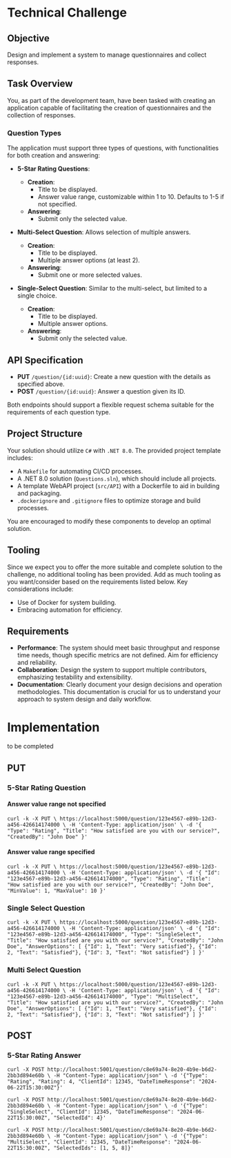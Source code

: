 # Technical Challenge
 
## Objective
 
Design and implement a system to manage questionnaires and collect responses.
 
## Task Overview
 
You, as part of the development team, have been tasked with creating an application capable of facilitating the creation of questionnaires and the collection of responses.
 
### Question Types
 
The application must support three types of questions, with functionalities for both creation and answering:
 
- **5-Star Rating Questions**: 
  - **Creation**:
    - Title to be displayed.
    - Answer value range, customizable within 1 to 10. Defaults to 1-5 if not specified.
  - **Answering**:
    - Submit only the selected value.
 
- **Multi-Select Question**: Allows selection of multiple answers.
  - **Creation**:
    - Title to be displayed.
    - Multiple answer options (at least 2).
  - **Answering**:
    - Submit one or more selected values.
 
- **Single-Select Question**: Similar to the multi-select, but limited to a single choice.
  - **Creation**:
    - Title to be displayed.
    - Multiple answer options.
  - **Answering**:
    - Submit only the selected value.
 
## API Specification
 
- **PUT** `/question/{id:uuid}`: Create a new question with the details as specified above.
- **POST** `/question/{id:uuid}`: Answer a question given its ID.
 
Both endpoints should support a flexible request schema suitable for the requirements of each question type.
 
## Project Structure
 
Your solution should utilize `C#` with `.NET 8.0`. The provided project template includes:
 
- A `Makefile` for automating CI/CD processes.
- A .NET 8.0 solution (`Questions.sln`), which should include all projects.
- A template WebAPI project (`src/API`) with a Dockerfile to aid in building and packaging.
- `.dockerignore` and `.gitignore` files to optimize storage and build processes.
 
You are encouraged to modify these components to develop an optimal solution.
 
## Tooling
 
Since we expect you to offer the more suitable and complete solution to the challenge, no additional tooling has been provided. Add as much tooling as you want/consider based on the requirements listed below. Key considerations include:
 
- Use of Docker for system building.
- Embracing automation for efficiency.
 
## Requirements
 
- **Performance**: The system should meet basic throughput and response time needs, though specific metrics are not defined. Aim for efficiency and reliability.
- **Collaboration**: Design the system to support multiple contributors, emphasizing testability and extensibility.
- **Documentation**: Clearly document your design decisions and operation methodologies. This documentation is crucial for us to understand your approach to system design and daily workflow.

# Implementation

to be completed

## PUT

### 5-Star Rating Question

#### Answer value range not specified
`
curl -k -X PUT \
  https://localhost:5000/question/123e4567-e89b-12d3-a456-426614174000 \
  -H 'Content-Type: application/json' \
  -d '{
        "Type": "Rating",
        "Title": "How satisfied are you with our service?",
        "CreatedBy": "John Doe"
    }'
  `
#### Answer value range specified

  `
  curl -k -X PUT \
  https://localhost:5000/question/123e4567-e89b-12d3-a456-426614174000 \
  -H 'Content-Type: application/json' \
  -d '{
        "Id": "123e4567-e89b-12d3-a456-426614174000",
        "Type": "Rating",
        "Title": "How satisfied are you with our service?",
        "CreatedBy": "John Doe",
        "MinValue": 1,
        "MaxValue": 10
    }'
  `
 
 ### Single Select Question

`
curl -k -X PUT \
  https://localhost:5000/question/123e4567-e89b-12d3-a456-426614174000 \
  -H 'Content-Type: application/json' \
  -d '{
        "Id": "123e4567-e89b-12d3-a456-426614174000",
        "Type": "SingleSelect",
        "Title": "How satisfied are you with our service?",
        "CreatedBy": "John Doe",
        "AnswerOptions": [
            {"Id": 1, "Text": "Very satisfied"},
            {"Id": 2, "Text": "Satisfied"},
            {"Id": 3, "Text": "Not satisfied"}
        ]
    }'
`

 ### Multi Select Question

`
curl -k -X PUT \
  https://localhost:5000/question/123e4567-e89b-12d3-a456-426614174000 \
  -H 'Content-Type: application/json' \
  -d '{
        "Id": "123e4567-e89b-12d3-a456-426614174000",
        "Type": "MultiSelect", 
        "Title": "How satisfied are you with our service?",
        "CreatedBy": "John Doe",
        "AnswerOptions": [
            {"Id": 1, "Text": "Very satisfied"},
            {"Id": 2, "Text": "Satisfied"},
            {"Id": 3, "Text": "Not satisfied"}
        ]
    }'
`

## POST

### 5-Star Rating Answer

`
curl -X POST http://localhost:5001/question/c8e69a74-8e20-4b9e-b6d2-2bb3d894e60b \
     -H "Content-Type: application/json" \
     -d '{"Type": "Rating", "Rating": 4, "ClientId": 12345, "DateTimeResponse": "2024-06-22T15:30:00Z"}'
`

`
curl -X POST http://localhost:5001/question/c8e69a74-8e20-4b9e-b6d2-2bb3d894e60b \
     -H "Content-Type: application/json" \
     -d '{"Type": "SingleSelect", "ClientId": 12345, "DateTimeResponse": "2024-06-22T15:30:00Z", "SelectedId": 4}'
`

`
curl -X POST http://localhost:5001/question/c8e69a74-8e20-4b9e-b6d2-2bb3d894e60b \
     -H "Content-Type: application/json" \
     -d '{"Type": "MultiSelect", "ClientId": 12345, "DateTimeResponse": "2024-06-22T15:30:00Z", "SelectedIds": [1, 5, 8]}'
`